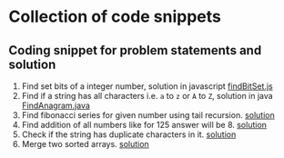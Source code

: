 # Collection of code snippets

## Coding snippet for problem statements and solution

1. Find set bits of a integer number, solution in javascript [findBitSet.js](./problem-solution/findBitSet.js)
2. Find if a string has all characters i.e. `a` to `z` or `A` to `Z`, solution in java [FindAnagram.java](./problem-solution/FindAnagram.java)
3. Find fibonacci series for given number using tail recursion. [solution](./problem-solution/fibonacci.js)
4. Find addition of all numbers like for 125 answer will be 8. [solution](./problem-solution/sum.js)
5. Check if the string has duplicate characters in it. [solution](./problem-solution/duplicate.js)
6. Merge two sorted arrays. [solution](./problem-solution/mergeArr.js)
